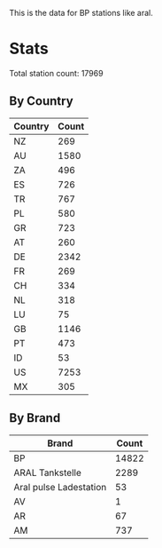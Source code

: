 This is the data for BP stations like aral.


# Stats

Total station count: 17969
## By Country

| Country | Count
| - | - 
| NZ | 269
| AU | 1580
| ZA | 496
| ES | 726
| TR | 767
| PL | 580
| GR | 723
| AT | 260
| DE | 2342
| FR | 269
| CH | 334
| NL | 318
| LU | 75
| GB | 1146
| PT | 473
| ID | 53
| US | 7253
| MX | 305
## By Brand

| Brand | Count
| - | - 
| BP | 14822
| ARAL Tankstelle | 2289
| Aral pulse Ladestation | 53
| AV | 1
| AR | 67
| AM | 737
